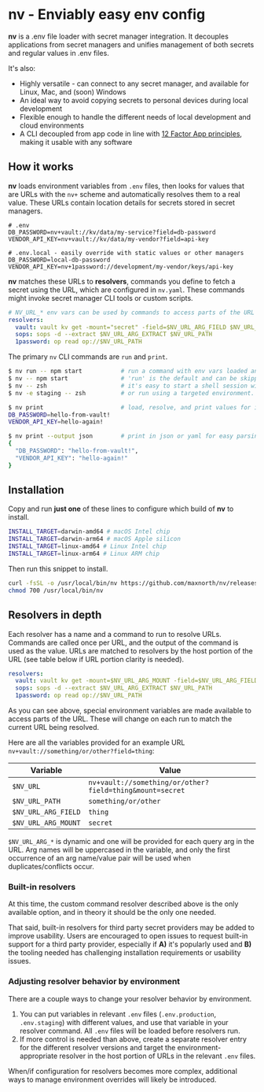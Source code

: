 # nv - Enviably easy env config

**nv** is a .env file loader with secret manager integration. It decouples applications from secret managers and unifies management of both secrets and regular values in .env files.

It's also:

- Highly versatile - can connect to any secret manager, and available for Linux, Mac, and (soon) Windows
- An ideal way to avoid copying secrets to personal devices during local development
- Flexible enough to handle the different needs of local development and cloud environments
- A CLI decoupled from app code in line with [12 Factor App principles](https://12factor.net/config), making it usable with any software

## How it works

**nv** loads environment variables from `.env` files, then looks for values that are URLs with the `nv+` scheme and automatically resolves them to a real value. These URLs contain location details for secrets stored in secret managers.

```dotenv
# .env
DB_PASSWORD=nv+vault://kv/data/my-service?field=db-password
VENDOR_API_KEY=nv+vault://kv/data/my-vendor?field=api-key
```

```dotenv
# .env.local - easily override with static values or other managers
DB_PASSWORD=local-db-password
VENDOR_API_KEY=nv+1password://development/my-vendor/keys/api-key
```

**nv** matches these URLs to **resolvers**, commands you define to fetch a secret using the URL, which are configured in `nv.yaml`. These commands might invoke secret manager CLI tools or custom scripts.

```yaml
# NV_URL_* env vars can be used by commands to access parts of the URL
resolvers:
  vault: vault kv get -mount="secret" -field=$NV_URL_ARG_FIELD $NV_URL_PATH
  sops: sops -d --extract $NV_URL_ARG_EXTRACT $NV_URL_PATH
  1password: op read op://$NV_URL_PATH
```

The primary `nv` CLI commands are `run` and `print`.

```bash
$ nv run -- npm start           # run a command with env vars loaded and resolved.
$ nv -- npm start               # 'run' is the default and can be skipped for convenience.
$ nv -- zsh                     # it's easy to start a shell session with vars loaded.
$ nv -e staging -- zsh          # or run using a targeted environment.

$ nv print                      # load, resolve, and print values for inspection.
DB_PASSWORD=hello-from-vault!
VENDOR_API_KEY=hello-again!

$ nv print --output json        # print in json or yaml for easy parsing by applications.
{
  "DB_PASSWORD": "hello-from-vault!",
  "VENDOR_API_KEY": "hello-again!"
}
```

## Installation

<!-- need a solution for distributing the CLI -->

Copy and run **just one** of these lines to configure which build of **nv** to install.

```bash
INSTALL_TARGET=darwin-amd64 # macOS Intel chip
INSTALL_TARGET=darwin-arm64 # macOS Apple silicon
INSTALL_TARGET=linux-amd64 # Linux Intel chip
INSTALL_TARGET=linux-arm64 # Linux ARM chip
```

Then run this snippet to install.

```bash
curl -fsSL -o /usr/local/bin/nv https://github.com/maxnorth/nv/releases/latest/download/nv-$INSTALL_TARGET
chmod 700 /usr/local/bin/nv
```

## Resolvers in depth

Each resolver has a name and a command to run to resolve URLs. Commands are called once per URL, and the output of the command is used as the value. URLs are matched to resolvers by the host portion of the URL (see table below if URL portion clarity is needed).

```yaml
resolvers:
  vault: vault kv get -mount=$NV_URL_ARG_MOUNT -field=$NV_URL_ARG_FIELD $NV_URL_PATH
  sops: sops -d --extract $NV_URL_ARG_EXTRACT $NV_URL_PATH
  1password: op read op://$NV_URL_PATH
```

As you can see above, special environment variables are made available to access parts of the URL. These will change on each run to match the current URL being resolved.

Here are all the variables provided for an example URL `nv+vault://something/or/other?field=thing`:

| Variable            | Value                                                    |
| ------------------- | -------------------------------------------------------- |
| `$NV_URL`           | `nv+vault://something/or/other?field=thing&mount=secret` |
| `$NV_URL_PATH`      | `something/or/other`                                     |
| `$NV_URL_ARG_FIELD` | `thing`                                                  |
| `$NV_URL_ARG_MOUNT` | `secret`                                                 |

`$NV_URL_ARG_*` is dynamic and one will be provided for each query arg in the URL. Arg names will be uppercased in the variable, and only the first occurrence of an arg name/value pair will be used when duplicates/conflicts occur.

### Built-in resolvers

At this time, the custom command resolver described above is the only available option, and in theory it should be the only one needed.

That said, built-in resolvers for third party secret providers may be added to improve usability. Users are encouraged to open issues to request built-in support for a third party provider, especially if **A)** it's popularly used and **B)** the tooling needed has challenging installation requirements or usability issues.

### Adjusting resolver behavior by environment

There are a couple ways to change your resolver behavior by environment.

1. You can put variables in relevant `.env` files (`.env.production`, `.env.staging`) with different values, and use that variable in your resolver command. All `.env` files will be loaded before resolvers run.
2. If more control is needed than above, create a separate resolver entry for the different resolver versions and target the environment-appropriate resolver in the host portion of URLs in the relevant `.env` files.

When/if configuration for resolvers becomes more complex, additional ways to manage environment overrides will likely be introduced.
